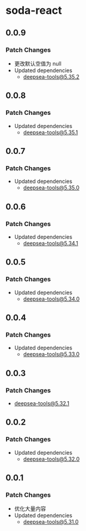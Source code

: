 # soda-react

## 0.0.9

### Patch Changes

- 更改默认空值为 null
- Updated dependencies
    - deepsea-tools@5.35.2

## 0.0.8

### Patch Changes

- Updated dependencies
    - deepsea-tools@5.35.1

## 0.0.7

### Patch Changes

- Updated dependencies
    - deepsea-tools@5.35.0

## 0.0.6

### Patch Changes

- Updated dependencies
    - deepsea-tools@5.34.1

## 0.0.5

### Patch Changes

- Updated dependencies
    - deepsea-tools@5.34.0

## 0.0.4

### Patch Changes

- Updated dependencies
    - deepsea-tools@5.33.0

## 0.0.3

### Patch Changes

- deepsea-tools@5.32.1

## 0.0.2

### Patch Changes

- Updated dependencies
    - deepsea-tools@5.32.0

## 0.0.1

### Patch Changes

- 优化大量内容
- Updated dependencies
    - deepsea-tools@5.31.0
